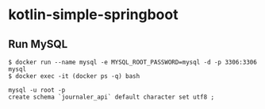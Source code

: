 # kotlin-simple-springboot

## Run MySQL
```
$ docker run --name mysql -e MYSQL_ROOT_PASSWORD=mysql -d -p 3306:3306 mysql
$ docker exec -it (docker ps -q) bash
```

```
mysql -u root -p
create schema `journaler_api` default character set utf8 ;
```


